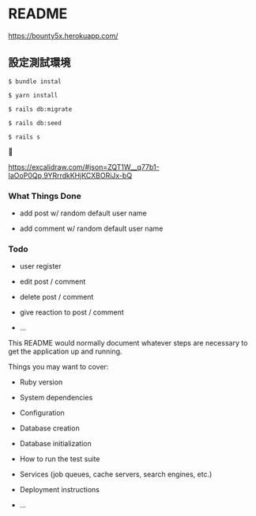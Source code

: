 # README

https://bounty5x.herokuapp.com/

## 設定測試環境

```shell
$ bundle instal

$ yarn install

$ rails db:migrate

$ rails db:seed

$ rails s
```

:rocket:

https://excalidraw.com/#json=ZQT1W__q77b1-IaOoP0Qp,9YRrrdkKHjKCXBORiJx-bQ

### What Things Done

- add post w/ random default user name

- add comment w/ random default user name

### Todo

- user register

- edit post / comment

- delete post / comment

- give reaction to post / comment

- ...

This README would normally document whatever steps are necessary to get the
application up and running.

Things you may want to cover:

- Ruby version

- System dependencies

- Configuration

- Database creation

- Database initialization

- How to run the test suite

- Services (job queues, cache servers, search engines, etc.)

- Deployment instructions

- ...
